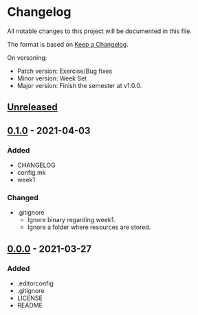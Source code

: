 # Changelog
All notable changes to this project will be documented in this file.

The format is based on [Keep a Changelog](https://keepachangelog.com/en/1.0.0/).

On versoning:

- Patch version: Exercise/Bug fixes
- Minor version: Week Set
- Major version: Finish the semester at v1.0.0.

## [Unreleased]


## [0.1.0] - 2021-04-03
### Added
- CHANGELOG
- config.mk
- week1

### Changed
- .gitignore
  + Ignore binary regarding week1.
  + Ignore a folder where resources are stored.

## [0.0.0] - 2021-03-27
### Added
- .editorconfig
- .gitignore
- LICENSE
- README


[Unreleased]: https://github.com/cpmachado/psis/compare/v0.1.0...HEAD
[0.1.0]: https://github.com/cpmachado/psis/compare/v0.0.0...v0.1.0
[0.0.0]: https://github.com/cpmachado/psis/releases/tag/v0.0.0
